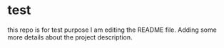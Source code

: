 # test
this repo is for test purpose
I am editing the README file. Adding some more details about the project description.
